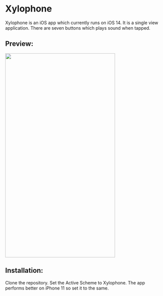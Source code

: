 # Xylophone

Xylophone is an iOS app which currently runs on iOS 14. It is a single view application. There are seven buttons which plays sound when tapped. 

## Preview:
<img src="Hnet-image.gif" width="350" height="650"/>

## Installation:

Clone the repository. Set the Active Scheme to Xylophone. The app performs better on iPhone 11 so set it to the same.
